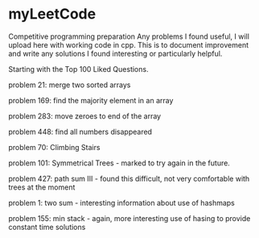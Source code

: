 # myLeetCode
Competitive programming preparation 
Any problems I found useful, I will upload here with working code in cpp. 
This is to document improvement and write any solutions I found interesting or particularly helpful. 

Starting with the Top 100 Liked Questions. 


problem 21: merge two sorted arrays

problem 169: find the majority element in an array

problem 283: move zeroes to end of the array 

problem 448: find all numbers disappeared

problem 70: Climbing Stairs 

problem 101: Symmetrical Trees - marked to try again in the future. 

problem 427: path sum III - found this difficult, not very comfortable with trees at the moment 

problem 1: two sum - interesting information about use of hashmaps

problem 155: min stack - again, more interesting use of hasing to provide constant time solutions
